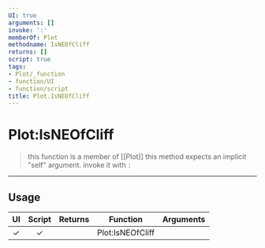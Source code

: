 ```yaml
---
UI: true
arguments: []
invoke: ':'
memberOf: Plot
methodname: IsNEOfCliff
returns: []
script: true
tags:
- Plot/_function
- function/UI
- function/script
title: Plot.IsNEOfCliff
---
```

# Plot:IsNEOfCliff
> this function is a member of [[Plot]]
> this method expects an implicit "self" argument. invoke it with `:`
-----
## Usage
|  UI | Script | Returns | Function | Arguments |
|:---:|:------:|-------:|:--------:|:---------|
|✓|✓||Plot:IsNEOfCliff||
